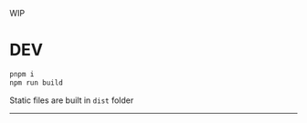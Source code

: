 WIP


# DEV

```bash
pnpm i 
npm run build
```
Static files are built in `dist` folder

--- --- --- --- --- ---
